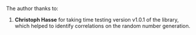 
The author thanks to:

1. __Christoph Hasse__ for taking time testing version v1.0.1 of the library, which helped to identify correlations on the random number generation.
